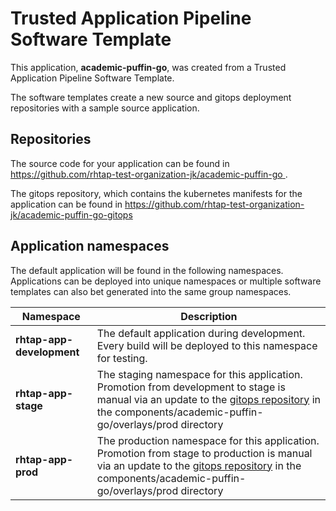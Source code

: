 # Trusted Application Pipeline Software Template

This application, **academic-puffin-go**, was created from a Trusted Application Pipeline Software Template.

The software templates create a new source and gitops deployment repositories with a sample source application. 

## Repositories

The source code for your application can be found in [https://github.com/rhtap-test-organization-jk/academic-puffin-go ](https://github.com/rhtap-test-organization-jk/academic-puffin-go ).
 
The gitops repository, which contains the kubernetes manifests for the application can be found in 
[https://github.com/rhtap-test-organization-jk/academic-puffin-go-gitops ](https://github.com/rhtap-test-organization-jk/academic-puffin-go-gitops ) 

## Application namespaces 

The default application will be found in the following namespaces. Applications can be deployed into unique namespaces or multiple software templates can also bet generated into the same group namespaces.  

|  Namespace   |  Description   |  
| -------- | -------- |   
| **rhtap-app-development** | The default application during development. Every build will be deployed to this namespace for testing. | 
| **rhtap-app-stage** | The staging namespace for this application. Promotion from development to stage is manual via an update to the [gitops repository](https://github.com/rhtap-test-organization-jk/academic-puffin-go-gitops ) in the components/academic-puffin-go/overlays/prod directory |  
| **rhtap-app-prod** | The production namespace for this application. Promotion from stage to production is manual via an update to the [gitops repository](https://github.com/rhtap-test-organization-jk/academic-puffin-go-gitops ) in the components/academic-puffin-go/overlays/prod directory | 